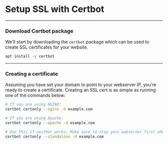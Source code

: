 # Setup SSL with Certbot

***

### Download Certbot package

We'll start by downloading the `certbot` package which can be used to create SSL certificates
for your website.
```bash
apt install -y certbot
```

***

### Creating a certificate

Assuming you have set your domain to point to your webserver IP, you're ready to create a certificate.
Creating an SSL cert is as simple as running one of the commands below:

```bash
# If you are using NGINX:
certbot certonly --nginx -d example.com

# If you are using Apache:
certbot certonly --apache -d example.com

# Use this if neither works. Make sure to stop your webserver first when using this method.
certbot certonly --standalone -d example.com
```